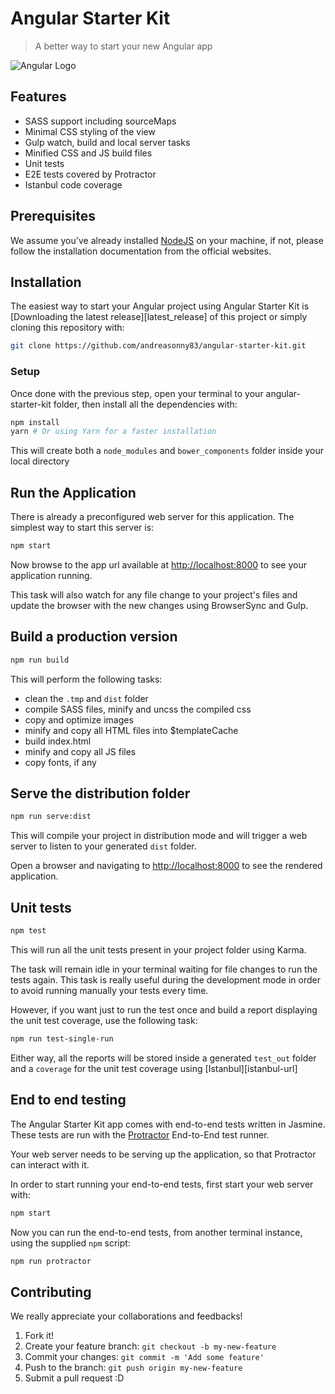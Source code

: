 # Angular Starter Kit
> A better way to start your new Angular app

![Angular Logo][angular_logo]

## Features

* SASS support including sourceMaps
* Minimal CSS styling of the view
* Gulp watch, build and local server tasks
* Minified CSS and JS build files
* Unit tests
* E2E tests covered by Protractor
* Istanbul code coverage

## Prerequisites

We assume you've already installed [NodeJS][nodejs] on your machine, if not,
please follow the installation documentation from the official websites.

## Installation

The easiest way to start your Angular project using Angular Starter Kit is
[Downloading the latest release][latest_release] of this project or simply
cloning this repository with:

```sh
git clone https://github.com/andreasonny83/angular-starter-kit.git
```

### Setup

Once done with the previous step, open your terminal to your angular-starter-kit
folder, then install all the dependencies with:

```sh
npm install
yarn # Or using Yarn for a faster installation
```

This will create both a `node_modules` and `bower_components` folder inside
your local directory

## Run the Application

There is already a preconfigured web server for this application.
The simplest way to start this server is:

```sh
npm start
```

Now browse to the app url available at
[http://localhost:8000](http://localhost:8000) to see your application running.

This task will also watch for any file change to your project's files and
update the browser with the new changes using BrowserSync and Gulp.

## Build a production version

```sh
npm run build
```

This will perform the following tasks:

* clean the `.tmp` and `dist` folder
* compile SASS files, minify and uncss the compiled css
* copy and optimize images
* minify and copy all HTML files into $templateCache
* build index.html
* minify and copy all JS files
* copy fonts, if any

## Serve the distribution folder

```bash
npm run serve:dist
```

This will compile your project in distribution mode and will trigger a
web server to listen to your generated `dist` folder.

Open a browser and navigating to [http://localhost:8000](http://localhost:8000)
to see the rendered application.  

## Unit tests

```bash
npm test
```

This will run all the unit tests present in your project folder using Karma.

The task will remain idle in your terminal waiting for file changes to
run the tests again. This task is really useful during the development mode
in order to avoid running manually your tests every time.

However, if you want just to run the test once and build a report displaying the
unit test coverage, use the following task:

```bash
npm run test-single-run
```

Either way, all the reports will be stored inside a generated `test_out` folder
and a `coverage` for the unit test coverage using [Istanbul][istanbul-url]

## End to end testing

The Angular Starter Kit app comes with end-to-end tests written in Jasmine.
These tests are run with the [Protractor][protractor-url]
End-to-End test runner.

Your web server needs to be serving up the application,
so that Protractor can interact with it.

In order to start running your end-to-end tests,
first start your web server with:

```bash
npm start
```

Now you can run the end-to-end tests, from another terminal instance,
using the supplied `npm` script:

```bash
npm run protractor
```

## Contributing

We really appreciate your collaborations and feedbacks!

1. Fork it!
1. Create your feature branch: `git checkout -b my-new-feature`
1. Commit your changes: `git commit -m 'Add some feature'`
1. Push to the branch: `git push origin my-new-feature`
1. Submit a pull request :D


[angular_logo]: https://angularjs.org/img/AngularJS-large.png
[npm-badge]: https://badge.fury.io/js/generator-mdl.svg
[nodejs]: https://nodejs.org/
[protractor-url]:http://www.protractortest.org
